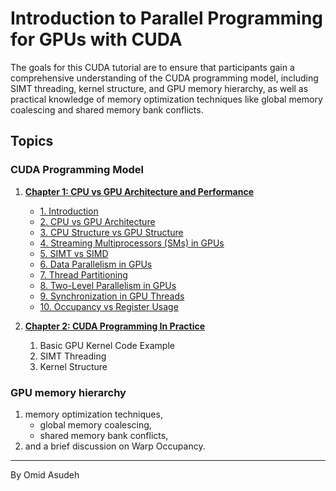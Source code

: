 # Introduction to Parallel Programming for GPUs with CUDA
The goals for this CUDA tutorial are to ensure that participants gain a comprehensive understanding of the CUDA programming model, including SIMT threading, kernel structure, and GPU memory hierarchy, as well as practical knowledge of memory optimization techniques like global memory coalescing and shared memory bank conflicts.

## Topics
### CUDA Programming Model
1. **[Chapter 1: CPU vs GPU Architecture and Performance](/CUDA%20Programming%20Model/Chapter%201:%20CPU%20vs%20GPU%20Architecture%20and%20Performance/01_introduction.md)**
   - [1. Introduction](/CUDA%20Programming%20Model/Chapter%201:%20CPU%20vs%20GPU%20Architecture%20and%20Performance/01_introduction.md)
   - [2. CPU vs GPU Architecture](/CUDA%20Programming%20Model/Chapter%201:%20CPU%20vs%20GPU%20Architecture%20and%20Performance/02_cpu_vs_gpu_architecture.md)
   - [3. CPU Structure vs GPU Structure](/CUDA%20Programming%20Model/Chapter%201:%20CPU%20vs%20GPU%20Architecture%20and%20Performance/03_cpu_vs_gpu_structure.md)
   - [4. Streaming Multiprocessors (SMs) in GPUs](/CUDA%20Programming%20Model/Chapter%201:%20CPU%20vs%20GPU%20Architecture%20and%20Performance/04_smp_in_gpus.md)
   - [5. SIMT vs SIMD](/CUDA%20Programming%20Model/Chapter%201:%20CPU%20vs%20GPU%20Architecture%20and%20Performance/05_simt_vs_simd.md)
   - [6. Data Parallelism in GPUs](/CUDA%20Programming%20Model/Chapter%201:%20CPU%20vs%20GPU%20Architecture%20and%20Performance/06_data_parallelism.md)
   - [7. Thread Partitioning](/CUDA%20Programming%20Model/Chapter%201:%20CPU%20vs%20GPU%20Architecture%20and%20Performance/07_thread_partitioning.md)
   - [8. Two-Level Parallelism in GPUs](/CUDA%20Programming%20Model/Chapter%201:%20CPU%20vs%20GPU%20Architecture%20and%20Performance/08_two_level_parallelism.md)
   - [9. Synchronization in GPU Threads](/CUDA%20Programming%20Model/Chapter%201:%20CPU%20vs%20GPU%20Architecture%20and%20Performance/09_synchronization.md)
   - [10. Occupancy vs Register Usage](/CUDA%20Programming%20Model/Chapter%201:%20CPU%20vs%20GPU%20Architecture%20and%20Performance/10_occupancy.md)

2. **[Chapter 2: CUDA Programming In Practice]()**
   1. Basic GPU Kernel Code Example
   2. SIMT Threading
   3. Kernel Structure
### GPU memory hierarchy
1. memory optimization techniques, 
   - global memory coalescing, 
   - shared memory bank conflicts, 
2. and a brief discussion on Warp Occupancy. 





---
By Omid Asudeh